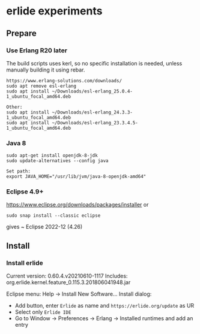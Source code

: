 # erlide experiments

## Prepare

### Use Erlang R20 later

The build scripts uses kerl, so no specific installation is needed,
unless manually building it using rebar.

```
https://www.erlang-solutions.com/downloads/
sudo apt remove esl-erlang
sudo apt install ~/Downloads/esl-erlang_25.0.4-1_ubuntu_focal_amd64.deb

Other:
sudo apt install ~/Downloads/esl-erlang_24.3.3-1_ubuntu_focal_amd64.deb
sudo apt install ~/Downloads/esl-erlang_23.3.4.5-1_ubuntu_focal_amd64.deb
```

### Java 8
```
sudo apt-get install openjdk-8-jdk
sudo update-alternatives --config java

Set path:
export JAVA_HOME="/usr/lib/jvm/java-8-openjdk-amd64"
```

### Eclipse 4.9+
https://www.eclipse.org/downloads/packages/installer
or
```
sudo snap install --classic eclipse
```
gives ~ Eclipse 2022-12 (4.26)


## Install

### Install erlide
Current version: 0.60.4.v20210610-1117
Includes:        org.erlide.kernel.feature_0.115.3.201806041948.jar

Eclipse menu: Help -> Install New Software...
Install dialog:
- Add button, enter `Erlide` as name and `https://erlide.org/update` as UR
- Select only `Erlide IDE`
- Go to Window -> Preferences -> Erlang -> Installed runtimes and add an entry

